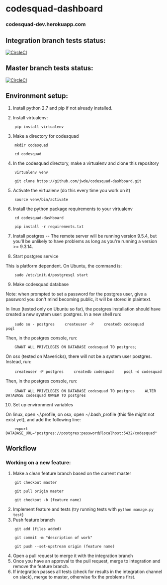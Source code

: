 # codesquad-dashboard
### codesquad-dev.herokuapp.com

## Integration branch tests status:

[![CircleCI](https://circleci.com/gh/jwde/codesquad-dashboard/tree/integration.svg?style=svg&circle-token=ef3c1ffb1aaef7fb29685f4ff1410e52183c7327)](https://circleci.com/gh/jwde/codesquad-dashboard/tree/integration)

## Master branch tests status:

[![CircleCI](https://circleci.com/gh/jwde/codesquad-dashboard.svg?style=svg&circle-token=ef3c1ffb1aaef7fb29685f4ff1410e52183c7327)](https://circleci.com/gh/jwde/codesquad-dashboard)


## Environment setup:

1. Install python 2.7 and pip if not already installed.

2. Install virtualenv:

`    pip install virtualenv`

3. Make a directory for codesquad

`    mkdir codesquad`

`    cd codesquad`

4. In the codesquad directory, make a virtualenv and clone this repository

`    virtualenv venv`

`    git clone https://github.com/jwde/codesquad-dashboard.git`


5. Activate the virtualenv (do this every time you work on it)

`    source venv/bin/activate`

6. Install the python package requirements to your virtualenv

`    cd codesquad-dashboard`

`    pip install -r requirements.txt`

7. Install postgres -- The remote server will be running version 9.5.4, but you'll be unlikely to have problems as long as you're running a version >= 9.3.14.

8. Start postgres service

This is platform dependent. On Ubuntu, the command is:

`    sudo /etc/init.d/postgresql start`

9. Make codesquad database

Note: when prompted to set a password for the postgres user, give a password you don't mind becoming public, it will be stored in plaintext.

In linux (tested only on Ubuntu so far), the postgres installation should have created a new system user: postgres. In a new shell run:

`    sudo su - postgres`
`    createuser -P`
`    createdb codesquad`
`    psql`

Then, in the postgres console, run:

`    GRANT ALL PRIVILEGES ON DATABASE codesquad TO postgres;`

On osx (tested on Mavericks), there will not be a system user postgres. Instead, run:

`    createuser -P postgres`
`    createdb codesquad`
`    psql -d codesquad`

Then, in the postgres console, run:

`    GRANT ALL PRIVILEGES ON DATABASE codesquad TO postgres`
`    ALTER DATABASE codesquad OWNER TO postgres`

10. Set up environment variables

On linux, open ~/.profile, on osx, open ~/.bash\_profile (this file might not exist yet), and add the following line:

`    export DATABASE_URL="postgres://postgres:password@localhost:5432/codesquad"`


## Workflow

### Working on a new feature:

1. Make a clean feature branch based on the current master

`    git checkout master`

`    git pull origin master`

`    git checkout -b (feature name)`

2. Implement feature and tests (try running tests with `python manage.py test`)
3. Push feature branch

`    git add (files added)`

`    git commit -m "description of work"`

`    git push --set-upstream origin (feature name)`

4. Open a pull request to merge it with the integration branch
5. Once you have an approval to the pull request, merge to integration and remove the feature branch.
6. If integration passes all tests (check for results in the integration channel on slack), merge to master, otherwise fix the problems first.
